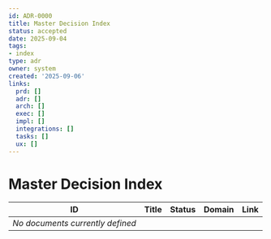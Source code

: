 ```yaml
---
id: ADR-0000
title: Master Decision Index
status: accepted
date: 2025-09-04
tags:
- index
type: adr
owner: system
created: '2025-09-06'
links:
  prd: []
  adr: []
  arch: []
  exec: []
  impl: []
  integrations: []
  tasks: []
  ux: []
---
```


# Master Decision Index

| ID | Title | Status | Domain | Link |
|---|---|---|---|---|
| *No documents currently defined* |  |  |  |  |